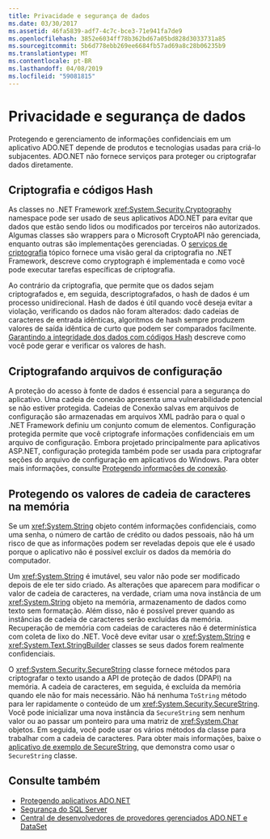 ```yaml
---
title: Privacidade e segurança de dados
ms.date: 03/30/2017
ms.assetid: 46fa5839-adf7-4c7c-bce3-71e941fa7de9
ms.openlocfilehash: 3852e6034ff78b362bd67a05bd828d3033731a85
ms.sourcegitcommit: 5b6d778ebb269ee6684fb57ad69a8c28b06235b9
ms.translationtype: MT
ms.contentlocale: pt-BR
ms.lasthandoff: 04/08/2019
ms.locfileid: "59081815"
---
```

# <a name="privacy-and-data-security"></a>Privacidade e segurança de dados
Protegendo e gerenciamento de informações confidenciais em um aplicativo ADO.NET depende de produtos e tecnologias usadas para criá-lo subjacentes. ADO.NET não fornece serviços para proteger ou criptografar dados diretamente.  
  
## <a name="cryptography-and-hash-codes"></a>Criptografia e códigos Hash  
 As classes no .NET Framework <xref:System.Security.Cryptography> namespace pode ser usado de seus aplicativos ADO.NET para evitar que dados que estão sendo lidos ou modificados por terceiros não autorizados. Algumas classes são wrappers para o Microsoft CryptoAPI não gerenciada, enquanto outras são implementações gerenciadas. O [serviços de criptografia](../../../../docs/standard/security/cryptographic-services.md) tópico fornece uma visão geral da criptografia no .NET Framework, descreve como cryptograph é implementada e como você pode executar tarefas específicas de criptografia.  
  
 Ao contrário da criptografia, que permite que os dados sejam criptografados e, em seguida, descriptografados, o hash de dados é um processo unidirecional. Hash de dados é útil quando você deseja evitar a violação, verificando os dados não foram alterados: dado cadeias de caracteres de entrada idênticas, algoritmos de hash sempre produzem valores de saída idêntica de curto que podem ser comparados facilmente. [Garantindo a integridade dos dados com códigos Hash](../../../../docs/standard/security/ensuring-data-integrity-with-hash-codes.md) descreve como você pode gerar e verificar os valores de hash.  
  
## <a name="encrypting-configuration-files"></a>Criptografando arquivos de configuração  
 A proteção do acesso à fonte de dados é essencial para a segurança do aplicativo. Uma cadeia de conexão apresenta uma vulnerabilidade potencial se não estiver protegida. Cadeias de Conexão salvas em arquivos de configuração são armazenadas em arquivos XML padrão para o qual o .NET Framework definiu um conjunto comum de elementos. Configuração protegida permite que você criptografe informações confidenciais em um arquivo de configuração. Embora projetado principalmente para aplicativos ASP.NET, configuração protegida também pode ser usada para criptografar seções do arquivo de configuração em aplicativos do Windows. Para obter mais informações, consulte [Protegendo informações de conexão](../../../../docs/framework/data/adonet/protecting-connection-information.md).  
  
## <a name="securing-string-values-in-memory"></a>Protegendo os valores de cadeia de caracteres na memória  
 Se um <xref:System.String> objeto contém informações confidenciais, como uma senha, o número de cartão de crédito ou dados pessoais, não há um risco de que as informações podem ser reveladas depois que ele é usado porque o aplicativo não é possível excluir os dados da memória do computador.  
  
 Um <xref:System.String> é imutável, seu valor não pode ser modificado depois de ele ter sido criado. As alterações que aparecem para modificar o valor de cadeia de caracteres, na verdade, criam uma nova instância de um <xref:System.String> objeto na memória, armazenamento de dados como texto sem formatação. Além disso, não é possível prever quando as instâncias de cadeia de caracteres serão excluídas da memória. Recuperação de memória com cadeias de caracteres não é determinística com coleta de lixo do .NET. Você deve evitar usar o <xref:System.String> e <xref:System.Text.StringBuilder> classes se seus dados forem realmente confidenciais.  
  
 O <xref:System.Security.SecureString> classe fornece métodos para criptografar o texto usando a API de proteção de dados (DPAPI) na memória. A cadeia de caracteres, em seguida, é excluída da memória quando ele não for mais necessário. Não há nenhuma `ToString` método para ler rapidamente o conteúdo de um <xref:System.Security.SecureString>. Você pode inicializar uma nova instância da `SecureString` sem nenhum valor ou ao passar um ponteiro para uma matriz de <xref:System.Char> objetos. Em seguida, você pode usar os vários métodos da classe para trabalhar com a cadeia de caracteres. Para obter mais informações, baixe o [aplicativo de exemplo de SecureString](https://go.microsoft.com/fwlink/?LinkId=120418), que demonstra como usar o `SecureString` classe.  
  
## <a name="see-also"></a>Consulte também

- [Protegendo aplicativos ADO.NET](../../../../docs/framework/data/adonet/securing-ado-net-applications.md)
- [Segurança do SQL Server](../../../../docs/framework/data/adonet/sql/sql-server-security.md)
- [Central de desenvolvedores de provedores gerenciados ADO.NET e DataSet](https://go.microsoft.com/fwlink/?LinkId=217917)
